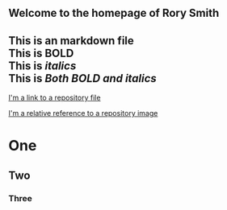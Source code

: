 ## Welcome to the homepage of Rory Smith
This is an markdown file   
This is **BOLD**  
This is *italics*  
This is ***Both BOLD and italics***   
---

[I'm a link to a repository file](test.md)


[I'm a relative reference to a repository image](test.md)



# One
## Two
### Three
